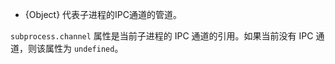 <!-- YAML
added: v7.1.0
-->

* {Object} 代表子进程的IPC通道的管道。

`subprocess.channel` 属性是当前子进程的 IPC 通道的引用。如果当前没有 IPC 通道，则该属性为 `undefined`。

<a name="child_process_child_connected"></a>
